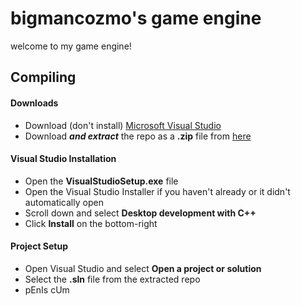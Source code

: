 # bigmancozmo's game engine
welcome to my game engine!
## Compiling
#### Downloads
- Download (don't install) [Microsoft Visual Studio](https://visualstudio.microsoft.com/vs/)
- Download ***and extract*** the repo as a **.zip** file from [here](https://github.com/Bigmancozmo/bigmancozmos-game-engine/archive/refs/heads/master.zip)

#### Visual Studio Installation
- Open the **VisualStudioSetup.exe** file
- Open the Visual Studio Installer if you haven't already or it didn't automatically open
- Scroll down and select **Desktop development with C++**
- Click **Install** on the bottom-right

#### Project Setup
- Open Visual Studio and select **Open a project or solution**
- Select the **.sln** file from the extracted repo
- pEnIs cUm
